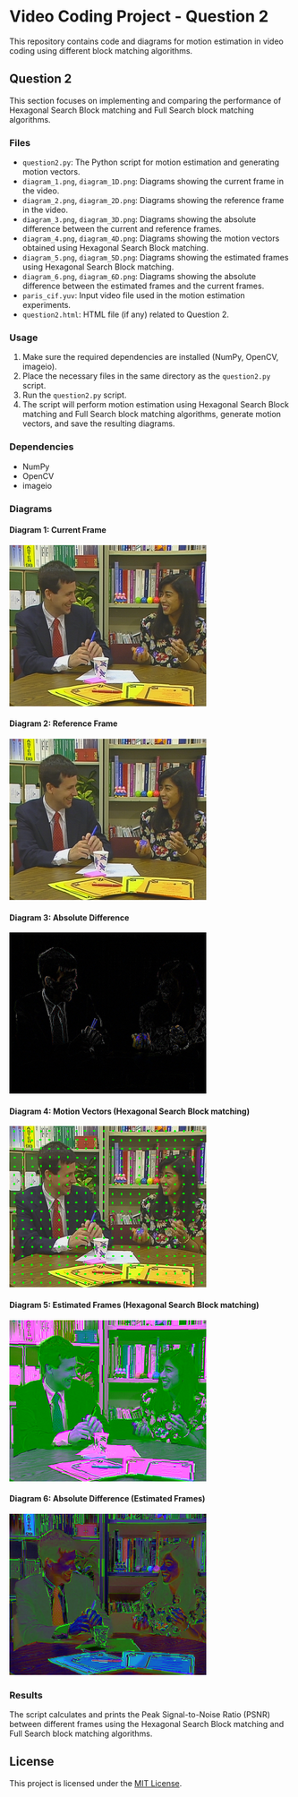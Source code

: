 # Video Coding Project - Question 2

This repository contains code and diagrams for motion estimation in video coding using different block matching algorithms.

## Question 2

This section focuses on implementing and comparing the performance of Hexagonal Search Block matching and Full Search block matching algorithms.

### Files

- `question2.py`: The Python script for motion estimation and generating motion vectors.
- `diagram_1.png`, `diagram_1D.png`: Diagrams showing the current frame in the video.
- `diagram_2.png`, `diagram_2D.png`: Diagrams showing the reference frame in the video.
- `diagram_3.png`, `diagram_3D.png`: Diagrams showing the absolute difference between the current and reference frames.
- `diagram_4.png`, `diagram_4D.png`: Diagrams showing the motion vectors obtained using Hexagonal Search Block matching.
- `diagram_5.png`, `diagram_5D.png`: Diagrams showing the estimated frames using Hexagonal Search Block matching.
- `diagram_6.png`, `diagram_6D.png`: Diagrams showing the absolute difference between the estimated frames and the current frames.
- `paris_cif.yuv`: Input video file used in the motion estimation experiments.
- `question2.html`: HTML file (if any) related to Question 2.

### Usage

1. Make sure the required dependencies are installed (NumPy, OpenCV, imageio).
2. Place the necessary files in the same directory as the `question2.py` script.
3. Run the `question2.py` script.
4. The script will perform motion estimation using Hexagonal Search Block matching and Full Search block matching algorithms, generate motion vectors, and save the resulting diagrams.

### Dependencies

- NumPy
- OpenCV
- imageio

### Diagrams

#### Diagram 1: Current Frame
![Diagram 1](diagram_1.png)

#### Diagram 2: Reference Frame
![Diagram 2](diagram_2.png)

#### Diagram 3: Absolute Difference
![Diagram 3](diagram_3.png)

#### Diagram 4: Motion Vectors (Hexagonal Search Block matching)
![Diagram 4](diagram_4.png)

#### Diagram 5: Estimated Frames (Hexagonal Search Block matching)
![Diagram 5](diagram_5.png)

#### Diagram 6: Absolute Difference (Estimated Frames)
![Diagram 6](diagram_6.png)

### Results

The script calculates and prints the Peak Signal-to-Noise Ratio (PSNR) between different frames using the Hexagonal Search Block matching and Full Search block matching algorithms.

## License

This project is licensed under the [MIT License](LICENSE).
